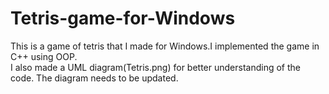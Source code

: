 # Tetris-game-for-Windows
This is a game of tetris that I made for Windows.I implemented the game in C++ using OOP. 
<br>I also made a UML diagram(Tetris.png) for better understanding of the code. The diagram needs to be updated.

